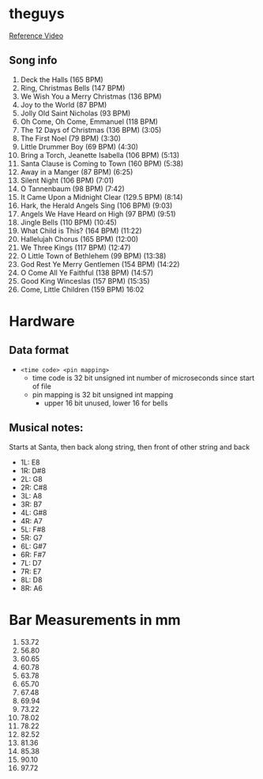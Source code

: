 # theguys

[Reference Video](https://www.youtube.com/watch?v=TSuWbGYCaJ4)

## Song info
1. Deck the Halls (165 BPM)
2. Ring, Christmas Bells (147 BPM)
3. We Wish You a Merry Christmas (136 BPM)
4. Joy to the World (87 BPM)
5. Jolly Old Saint Nicholas (93 BPM)
6. Oh Come, Oh Come, Emmanuel (118 BPM) 
7. The 12 Days of Christmas (136 BPM) (3:05)
8. The First Noel (79 BPM) (3:30)
9. Little Drummer Boy (69 BPM) (4:30)
10. Bring a Torch, Jeanette Isabella (106 BPM) (5:13)
11. Santa Clause is Coming to Town (160 BPM) (5:38)
12. Away in a Manger (87 BPM) (6:25)
13. Silent Night (106 BPM) (7:01)
14. O Tannenbaum (98 BPM) (7:42)
15. It Came Upon a Midnight Clear (129.5 BPM) (8:14)
16. Hark, the Herald Angels Sing (106 BPM) (9:03)
17. Angels We Have Heard on High (97 BPM) (9:51)
18. Jingle Bells (110 BPM) (10:45)
19. What Child is This? (164 BPM) (11:22)
20. Hallelujah Chorus (165 BPM) (12:00)
21. We Three Kings (117 BPM) (12:47)
22. O Little Town of Bethlehem (99 BPM) (13:38)
23. God Rest Ye Merry Gentlemen (154 BPM) (14:22)
24. O Come All Ye Faithful (138 BPM) (14:57)
25. Good King Winceslas (157 BPM) (15:35)
26. Come, Little Children (159 BPM) 16:02

# Hardware
## Data format
- `<time code> <pin mapping>`
	+ time code is 32 bit unsigned int number of microseconds since start of file
	+ pin mapping is 32 bit unsigned int mapping
		* upper 16 bit unused, lower 16 for bells

## Musical notes:
Starts at Santa, then back along string, then front of other string and back
- 1L: E8
- 1R: D#8
- 2L: G8
- 2R: C#8
- 3L: A8
- 3R: B7
- 4L: G#8
- 4R: A7
- 5L: F#8
- 5R: G7
- 6L: G#7
- 6R: F#7
- 7L: D7
- 7R: E7
- 8L: D8
- 8R: A6

# Bar Measurements in mm
1. 53.72
2. 56.80
3. 60.65
4. 60.78
5. 63.78
6. 65.70
7. 67.48
8. 69.94
9. 73.22 
10. 78.02
11. 78.22
12. 82.52
13. 81.36
14. 85.38
15. 90.10
16. 97.72
